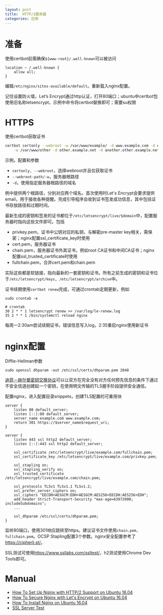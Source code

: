 ```yaml
---
layout: post
title:  HTTP/2服务器
categories: 应用
---
```


# 准备
使用certbot前需确保`${www-root}/.well-known`可以被访问

~~~
location ~ /.well-known {
    allow all;
}
~~~
编辑`/etc/nginx/sites-available/default`。重新载入nginx配置。

记住设置防火墙，Let’s Encrypt通过http认证，打开80端口；ubuntu中certbot包使用旧名称letsencrypt，示例中命令将certbot替换即可；需要su权限

# HTTPS
使用certbot获取证书

~~~bash
certbot certonly --webroot -w /var/www/example/ -d www.example.com -d example.com \
    -w /var/www/other -d other.example.net -d another.other.example.net
~~~
示例。配置和参数

+ `certonly, --webroot`，选择webroot并且仅获取证书
+ `--webroot-path/-w`，服务器根路径
+ `-d`，使用指定服务器根路径的域名

例中提供两个根路径，分别对应两个域名。首次使用时Let's Encrypt会要求提供email，用于接收各种提醒。完成引导程序会收到证书签发成功信息，其中包括证书存放路径和过期时间。

最新生成的密钥和签发的证书都位于`/etc/letsencrypt/live/$domain`中，配置服务器时指向这些文件即可。包括

+ privkey.pem，证书中公钥对应的私钥，与解密pre-master key相关，需保密；nginx配置ssl_certificate_key时使用
+ cert.pem，服务器证书
+ chain.pem，服务器证书外其证书，例如root CA证书和中间CA证书；nginx配置ssl_trusted_certificate时使用
+ fullchain.pem，合并cert.pem和chain.pem

实际这些都是软链接，指向最新的一套密钥和证书。所有之前生成的密钥和证书位于`/etc/letsencrypt/keys, /etc/letsencrypt/archive`中。

证书续期使用`certbot renew`完成，可通过crontab定期更新，例如

~~~
sudo crontab -e

# crontab
30 2 * * 1 letsencrypt renew >> /var/log/le-renew.log
35 2 * * 1 /bin/systemctl reload nginx
~~~
每周一2:30am尝试续期证书，错误信息写入log，2:35重启nginx使用新证书

# nginx配置
Diffie-Hellman参数

~~~
sudo openssl dhparam -out /etc/ssl/certs/dhparam.pem 2048
~~~
[迪菲－赫尔曼密钥交换协议][d-h]可以让双方在完全没有对方任何预先信息的条件下通过不安全信道创建起一个密钥，在使用明文传输的TLS握手阶段提供安全通信。

配置nginx，进入配置目录snippets，创建TLS配置的可重用块

~~~
server {
    listen 80 default_server;
    listen [::]:80 default_server;
    server_name example.com www.example.com;
    return 301 https://$server_name$request_uri;
}

server {
    listen 443 ssl http2 default_server;
    listen [::]:443 ssl http2 default_server;

    ssl_certificate /etc/letsencrypt/live/example.com/fullchain.pem;
    ssl_certificate_key /etc/letsencrypt/live/example.com/privkey.pem;

    ssl_stapling on;
    ssl_stapling_verify on;
    ssl_trusted_certificate /etc/letsencrypt/live/example.com/chain.pem;

    ssl_protocols TLSv1 TLSv1.1 TLSv1.2;
    ssl_prefer_server_ciphers on;
    ssl_ciphers "EECDH+AESGCM:EDH+AESGCM:AES256+EECDH:AES256+EDH";
    add_header Strict-Transport-Security "max-age=63072000; includeSubdomains";
    ...

    ssl_dhparam /etc/ssl/certs/dhparam.pem;
}
~~~
监听80端口，使用301响应跳转至https。建议证书文件使用`chain.pem, fullchain.pem`。OCSP Stapling配置3个参数。nginx安全配置参考了<https://cipherli.st/>。

SSL测试可使用<https://www.ssllabs.com/ssltest/>，h2测试使用Chrome Dev Tools即可。


# Manual
+ [How To Set Up Nginx with HTTP/2 Support on Ubuntu 16.04](https://www.digitalocean.com/community/tutorials/how-to-set-up-nginx-with-http-2-support-on-ubuntu-16-04 "How To Set Up Nginx with HTTP/2 Support on Ubuntu 16.04")
+ [How To Secure Nginx with Let's Encrypt on Ubuntu 16.04](https://www.digitalocean.com/community/tutorials/how-to-secure-nginx-with-let-s-encrypt-on-ubuntu-16-04 "How To Secure Nginx with Let's Encrypt on Ubuntu 16.04")
+ [How To Install Nginx on Ubuntu 16.04](https://www.digitalocean.com/community/tutorials/how-to-install-nginx-on-ubuntu-16-04 "How To Install Nginx on Ubuntu 16.04")
+ [SSL Server Test](https://www.ssllabs.com/ssltest/ "SSL Server Test")

[d-h]: http://zh.wikipedia.org/wiki/Diffie-Hellman "迪菲－赫尔曼密钥交换"

